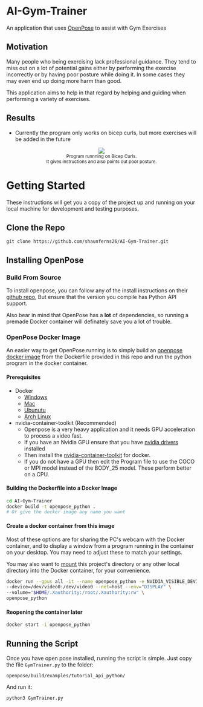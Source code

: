 # AI-Gym-Trainer
An application that uses [OpenPose](https://github.com/CMU-Perceptual-Computing-Lab/openpose) to assist with Gym Exercises 

## Motivation

Many people who being exercising lack professional guidance. They tend to miss out on a lot of potential gains 
either by performing the exercise incorrectly or by having poor posture while doing it. In some cases they
may even end up doing more harm than good. 

This application aims to help in that regard by helping and guiding
when performing a variety of exercises.

## Results

<!--Insert gif here: Performing Bicep curls-->
* Currently the program only works on bicep curls, but more exercises will be added in the future
<p align="center">
    <img src="media/Bicep_Curls.gif">
    <br>
    <sup>Program runnning on Bicep Curls.</sup>
    <br>
    <sup>It gives instructions and also points out poor posture.</sup>
</p>

# Getting Started

These instructions will get you a copy of the project up and running on your local machine for development and testing purposes.
## Clone the Repo
```
git clone https://github.com/shaunferns26/AI-Gym-Trainer.git
```

## Installing OpenPose

### Build From Source
To install openpose, you can follow any of the install instructions on their 
[github repo](https://github.com/CMU-Perceptual-Computing-Lab/openpose/blob/master/doc/installation.md), 
But ensure that the version you compile has Python API support.

Also bear in mind that OpenPose has a **lot** of dependencies, so running a premade Docker container will definately
save you a lot of trouble.

### OpenPose Docker Image
An easier way to get OpenPose running is to simply build an [openpose docker image](https://github.com/esemeniuc/openpose-docker) 
from the Dockerfile provided in this repo and run the python program in the docker container. 

#### Prerequisites
* Docker
  * [Windows](https://docs.docker.com/v17.12/docker-for-windows/install/)
  * [Mac](https://docs.docker.com/v17.12/docker-for-mac/install/)
  * [Ubunutu](https://docs.docker.com/v17.12/install/linux/docker-ce/ubuntu/)
  * [Arch Linux](https://wiki.archlinux.org/index.php/Docker)
* nvidia-container-toolkit (Recommended)
  * Openpose is a very heavy application and it needs GPU acceleration to process a video fast. 
  * If you have an Nvidia GPU ensure that you have 
  [nvidia drivers](https://github.com/NVIDIA/nvidia-docker/wiki/Frequently-Asked-Questions#how-do-i-install-the-nvidia-driver) installed
  * Then install the [nvidia-container-toolkit](https://github.com/NVIDIA/nvidia-docker) for docker.
  * If you do not have a GPU then edit the Program file to use the COCO or MPI model instead of the BODY_25 model. 
  These perform better on a CPU.
    
#### Building the Dockerfile into a Docker Image
``` bash
cd AI-Gym-Trainer
docker build -t openpose_python .   
# Or give the docker image any name you want
```

#### Create a docker container from this image
Most of these options are for sharing the PC's webcam with the Docker container, and to display a window 
from a program running in the container on your desktop.
You may need to adjust these to match your settings.

You may also want to [mount](https://docs.docker.com/storage/volumes/) this project's directory or any other 
local directory into the Docker container, for your convenience.

``` bash
docker run --gpus all -it --name openpose_python -e NVIDIA_VISIBLE_DEVICES=0 \
--device=/dev/video0:/dev/video0 --net=host --env="DISPLAY" \
--volume="$HOME/.Xauthority:/root/.Xauthority:rw" \
openpose_python
```

#### Reopening the container later
``` bash
docker start -i openpose_python
```

## Running the Script
Once you have open pose installed, running the script is simple. 
Just copy the file `GymTrainer.py` to the folder:
```
openpose/build/examples/tutorial_api_python/
```
And run it: 
```
python3 GymTrainer.py
```

